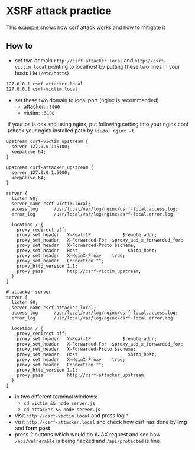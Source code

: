 # XSRF attack practice
This example shows how csrf attack works and how to mitigate it

## How to
- set two domain `http://csrf-attacker.local` and `http://csrf-victim.local` pointing to localhost by putting these two lines in your hosts file (`/etc/hosts`)
```
127.0.0.1 csrf-attacker.local
127.0.0.1 csrf-victim.local
```

- set these two domain to local port (nginx is recommended)
  - attacker: `:5000`
  - victim: `:5100`
  
  if your os is osx and using nginx, put following setting into your nginx.conf\
  (check your nginx installed path by `(sudo) nginx -t`

```
upstream csrf-victim_upstream {
  server 127.0.0.1:5100;
  keepalive 64;
}

upstream csrf-attacker_upstream {
  server 127.0.0.1:5000;
  keepalive 64;
}

server {
  listen 80;
  server_name csrf-victim.local;
  access_log      /usr/local/var/log/nginx/csrf-local.access.log;
  error_log       /usr/local/var/log/nginx/csrf-local.error.log;

  location / {
    proxy_redirect off;
    proxy_set_header   X-Real-IP            $remote_addr;
    proxy_set_header   X-Forwarded-For  $proxy_add_x_forwarded_for;
    proxy_set_header   X-Forwarded-Proto $scheme;
    proxy_set_header   Host                   $http_host;
    proxy_set_header   X-NginX-Proxy    true;
    proxy_set_header   Connection "";
    proxy_http_version 1.1;
    proxy_pass         http://csrf-victim_upstream;
  }
}

# attacker server
server {
  listen 80;
  server_name csrf-attacker.local;
  access_log      /usr/local/var/log/nginx/csrf-local.access.log;
  error_log       /usr/local/var/log/nginx/csrf-local.error.log;

  location / {
    proxy_redirect off;
    proxy_set_header   X-Real-IP            $remote_addr;
    proxy_set_header   X-Forwarded-For  $proxy_add_x_forwarded_for;
    proxy_set_header   X-Forwarded-Proto $scheme;
    proxy_set_header   Host                   $http_host;
    proxy_set_header   X-NginX-Proxy    true;
    proxy_set_header   Connection "";
    proxy_http_version 1.1;
    proxy_pass         http://csrf-attacker_upstream;
  }
}
```
- in two different terminal windows:
  - `cd victim && node server.js`
  - `cd attacker && node server.js`
- visit `http://csrf-victim.local` and press login
- visit `http://csrf-attacker.local` and check how csrf has done by **img** and **form post**
- press 2 buttons which would do AJAX request and see how `/api/vulnerable` is being hacked and `/api/protected` is fine
